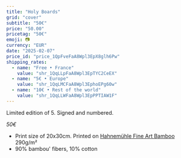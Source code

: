 ```yaml
---
title: "Holy Boards"
grid: "cover"
subtitle: "50€"
price: "50.00"
pricetag: "50€"
emoji: 📷
currency: "EUR"
date: "2025-02-07"
price_id: "price_1QpFveFaA8Wpl3EpX8glh6Pw"
shipping_rates:
  - name: "Free • France"
    value: "shr_1QqLLpFaA8Wpl3EpTYC2CeEX"
  - name: "5€ • Europe"
    value: "shr_1QqLMCFaA8Wpl3EphoEPg60w"
  - name: "10€ • Rest of the world"
    value: "shr_1QqLLWFaA8Wpl3EpPPTIAW1F"
---
```

Limited edition of 5. Signed and numbered.

*50€*

- Print size of 20x30cm. Printed on [Hahnemühle Fine Art Bamboo](https://www.hahnemuehle.com/fr/digital-fineart/les-papiers-a-jet-dencre-fineart/natural-line/p/Product/show/202/1036.html) 290g/m²
- 90% bambou' fibers, 10% cotton
